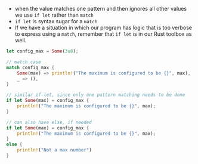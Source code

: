 - when the value matches one pattern and then ignores all other values we use `if let` rather than `match`
- `if let` is syntax sugar for a `match`
- If we have a situation in which our program has logic that is too verbose to express using a `match`, remember that `if let` is in our Rust toolbox as well.
```rust
let config_max = Some(3u8);

// match case
match config_max {
	Some(max) => println!("The maximum is configured to be {}", max),
	_ => (),
}

// similar if-let, since only one pattern matching needs to be done
if let Some(max) = config_max {
	println!("The maximum is configured to be {}", max);
}

// can also have else, if needed
if let Some(max) = config_max {
	println!("The maximum is configured to be {}", max);
}
else {
	println!("Not a max number")
}
```